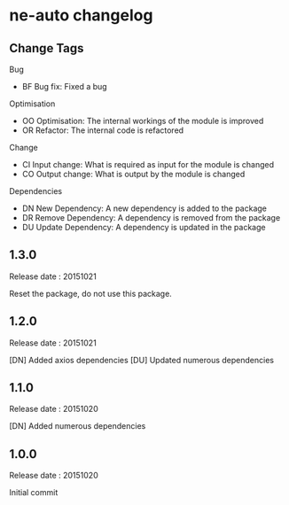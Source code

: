 # ne-auto changelog

## Change Tags

Bug
- BF Bug fix: Fixed a bug

Optimisation
- OO Optimisation: The internal workings of the module is improved 
- OR Refactor: The internal code is refactored

Change
- CI Input change: What is required as input for the module is changed
- CO Output change: What is output by the module is changed

Dependencies
- DN New Dependency: A new dependency is added to the package
- DR Remove Dependency: A  dependency is removed from the package
- DU Update Dependency: A dependency is updated in the package

## 1.3.0

Release date : 20151021

Reset the package, do not use this package.


## 1.2.0

Release date : 20151021

[DN] 
Added axios dependencies
[DU]
Updated numerous dependencies


## 1.1.0

Release date : 20151020

[DN]
Added numerous dependencies


## 1.0.0

Release date : 20151020

Initial commit

